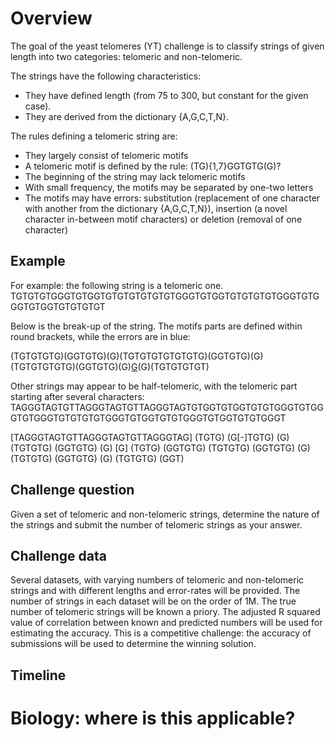 # Overview
The goal of the yeast telomeres (YT) challenge is to classify strings of given length into two categories: telomeric and non-telomeric. 

The strings have the following characteristics: 
- They have defined length (from 75 to 300, but constant for the given case). 
- They are derived from the dictionary {A,G,C,T,N}. 


The rules defining a telomeric string are:  
- They largely consist of telomeric motifs 
- A telomeric motif is defined by the rule: (TG){1,7}GGTGTG(G)?
- The beginning of the string may lack telomeric motifs 
- With small frequency, the motifs may be separated by one-two letters
- The motifs may have errors: substitution (replacement of one character with another from the dictionary {A,G,C,T,N}), insertion (a novel character in-between motif characters) or deletion (removal of one character)

## Example
For example: the following string is a telomeric one. 
TGTGTGTGGGTGTGGTGTGTGTGTGTGTGGGTGTGGTGTGTGTGTGGGTGTGGGTGTGGTGTGTGTGT 

Below is the break-up of the string. The motifs parts are defined within round brackets, while the errors are in blue: 

(TGTGTGTG)(GGTGTG)(G)(TGTGTGTGTGTGTG)(GGTGTG)(G)(TGTGTGTGTG)(GGTGTG)(G)[G](TGTG)(G)(TGTGTGTGT)

Other strings may appear to be half-telomeric, with the telomeric part starting after several characters: 
TAGGGTAGTGTTAGGGTAGTGTTAGGGTAGTGTGGTGTGGTGTGTGGGTGTGGGTGTGGGTGTGTGTGTGGGTGTGGTGTGTGGGTGTGGTGTGTGGGT

[TAGGGTAGTGTTAGGGTAGTGTTAGGGTAG] (TGTG) (G[-]TGTG) (G) (TGTGTG) (GGTGTG) (G) [G] (TGTG) (GGTGTG) (TGTGTG) (GGTGTG) (G) (TGTGTG) (GGTGTG) (G) (TGTGTG) (GGT)


## Challenge question
Given a set of telomeric and non-telomeric strings, determine the nature of the strings and submit the number of telomeric strings as your answer. 

## Challenge data
Several datasets, with varying numbers of telomeric and non-telomeric strings and with different lengths and error-rates will be provided. The number of strings in each dataset will be on the order of 1M. 
The true number of telomeric strings will be known a priory. The adjusted R squared value of correlation between known and predicted numbers will be used for estimating the accuracy. 
This is a competitive challenge: the accuracy of submissions will be used to determine the winning solution. 

## Timeline

# Biology: where is this applicable? 
